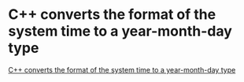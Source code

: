 # C++ converts the format of the system time to a year-month-day type
[C++ converts the format of the system time to a year-month-day type](https://aiwithcloud.com/2022/09/14/c_converts_the_format_of_the_system_time_to_a_year_month_day_type/)